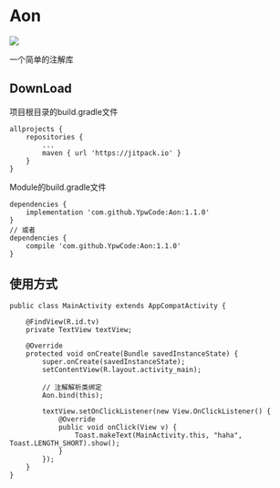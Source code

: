 # Aon

[![](https://jitpack.io/v/YpwCode/Aon.svg)](https://jitpack.io/#YpwCode/Aon)

一个简单的注解库

## DownLoad

项目根目录的build.gradle文件

```
allprojects {
    repositories {
        ...
        maven { url 'https://jitpack.io' }
    }
}
```

Module的build.gradle文件

```
dependencies {
    implementation 'com.github.YpwCode:Aon:1.1.0'
}
// 或者
dependencies {
    compile 'com.github.YpwCode:Aon:1.1.0'
}

```

## 使用方式

```
public class MainActivity extends AppCompatActivity {

    @FindView(R.id.tv)
    private TextView textView;

    @Override
    protected void onCreate(Bundle savedInstanceState) {
        super.onCreate(savedInstanceState);
        setContentView(R.layout.activity_main);

        // 注解解析类绑定
        Aon.bind(this);

        textView.setOnClickListener(new View.OnClickListener() {
            @Override
            public void onClick(View v) {
                Toast.makeText(MainActivity.this, "haha", Toast.LENGTH_SHORT).show();
            }
        });
    }
}
```
